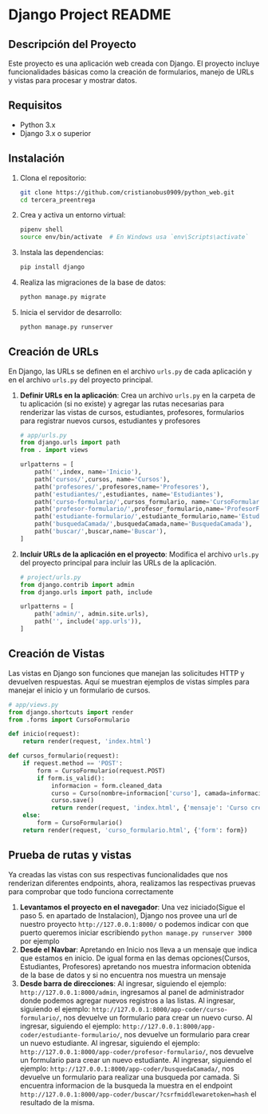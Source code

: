 # Django Project README

## Descripción del Proyecto

Este proyecto es una aplicación web creada con Django. El proyecto incluye funcionalidades básicas como la creación de formularios, manejo de URLs y vistas para procesar y mostrar datos.

## Requisitos

- Python 3.x
- Django 3.x o superior

## Instalación

1. Clona el repositorio:
    ```sh
    git clone https://github.com/cristianobus0909/python_web.git
    cd tercera_preentrega
    ```

2. Crea y activa un entorno virtual:
    ```sh
    pipenv shell
    source env/bin/activate  # En Windows usa `env\Scripts\activate`
    ```

3. Instala las dependencias:
    ```sh
    pip install django
    ```

4. Realiza las migraciones de la base de datos:
    ```sh
    python manage.py migrate
    ```

5. Inicia el servidor de desarrollo:
    ```sh
    python manage.py runserver
    ```

## Creación de URLs

En Django, las URLs se definen en el archivo `urls.py` de cada aplicación y en el archivo `urls.py` del proyecto principal.

1. **Definir URLs en la aplicación**:
    Crea un archivo `urls.py` en la carpeta de tu aplicación (si no existe) y agregar las rutas necesarias para renderizar las vistas de cursos, estudiantes, profesores, formularios para registrar nuevos cursos, estudiantes y profesores

    ```python
    # app/urls.py
    from django.urls import path
    from . import views

    urlpatterns = [
        path('',index, name='Inicio'),
        path('cursos/',cursos, name='Cursos'),
        path('profesores/',profesores,name='Profesores'),
        path('estudiantes/',estudiantes, name='Estudiantes'),
        path('curso-formulario/',cursos_formulario, name='CursoFormulario'),
        path('profesor-formulario/',profesor_formulario,name='ProfesorFormulario'),
        path('estudiante-formulario/',estudiante_formulario,name='EstudianteFormulario'),
        path('busquedaCamada/',busquedaCamada,name='BusquedaCamada'),
        path('buscar/',buscar,name='Buscar'),
    ]
    ```

2. **Incluir URLs de la aplicación en el proyecto**:
    Modifica el archivo `urls.py` del proyecto principal para incluir las URLs de la aplicación.

    ```python
    # project/urls.py
    from django.contrib import admin
    from django.urls import path, include

    urlpatterns = [
        path('admin/', admin.site.urls),
        path('', include('app.urls')),
    ]
    ```

## Creación de Vistas

Las vistas en Django son funciones que manejan las solicitudes HTTP y devuelven respuestas. Aquí se muestran ejemplos de vistas simples para manejar el inicio y un formulario de cursos.

```python
# app/views.py
from django.shortcuts import render
from .forms import CursoFormulario

def inicio(request):
    return render(request, 'index.html')

def cursos_formulario(request):
    if request.method == 'POST':
        form = CursoFormulario(request.POST)
        if form.is_valid():
            informacion = form.cleaned_data
            curso = Curso(nombre=informacion['curso'], camada=informacion['camada'])
            curso.save()
            return render(request, 'index.html', {'mensaje': 'Curso creado exitosamente'})
    else:
        form = CursoFormulario()
    return render(request, 'curso_formulario.html', {'form': form})
```
## Prueba de rutas y vistas

Ya creadas las vistas con sus respectivas funcionalidades que nos renderizan diferentes endpoints, ahora, realizamos las respectivas pruevas para comprobar que todo funciona correctamente

1. **Levantamos el proyecto en el navegador**:
    Una vez iniciado(Sigue el paso 5. en apartado de Instalacion), Django nos provee una url de nuestro proyecto `http://127.0.0.1:8000/` o podemos indicar con que puerto queremos iniciar escribiendo `python manage.py runserver 3000` por ejemplo
2. **Desde el Navbar**:
    Apretando en Inicio nos lleva a un mensaje que indica que estamos en inicio. De igual forma en las demas opciones(Cursos, Estudiantes, Profesores) apretando nos muestra informacion obtenida de la base de datos y si no encuentra nos muestra un mensaje 
3. **Desde barra de direcciones**:
    Al ingresar, siguiendo el ejemplo: `http://127.0.0.1:8000/admin`, ingresamos al panel de administrador donde podemos agregar nuevos registros a las listas.
    Al ingresar, siguiendo el ejemplo: `http://127.0.0.1:8000/app-coder/curso-formulario/`, nos devuelve un formulario para crear un nuevo curso.
    Al ingresar, siguiendo el ejemplo: `http://127.0.0.1:8000/app-coder/estudiante-formulario/`, nos devuelve un formulario para crear un nuevo estudiante.
    Al ingresar, siguiendo el ejemplo: `http://127.0.0.1:8000/app-coder/profesor-formulario/`, nos devuelve un formulario para crear un nuevo estudiante.
    Al ingresar, siguiendo el ejemplo: `http://127.0.0.1:8000/app-coder/busquedaCamada/`, nos devuelve un formulario para realizar una busqueda por camada. Si encuentra informacion de la busqueda la muestra en el endpoint `http://127.0.0.1:8000/app-coder/buscar/?csrfmiddlewaretoken=hash` el resultado de la misma.
    